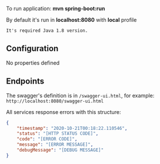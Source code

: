 To run application: **mvn spring-boot:run**

By default it's run in **localhost:8080** with **local** profile

`It's required Java 1.8 version.`

Configuration
---------
No properties defined

Endpoints
---------
The swagger's definition is in `/swagger-ui.html`, for example: `http://localhost:8080/swagger-ui.html`

All services response errors with this structure:
```json
{
    "timestamp": "2020-10-21T00:18:22.110546",
    "status": "[HTTP STATUS CODE]",
    "code": "[ERROR CODE]",
    "message": "[ERROR MESSAGE]",
    "debugMessage": "[DEBUG MESSAGE]"
}
```
